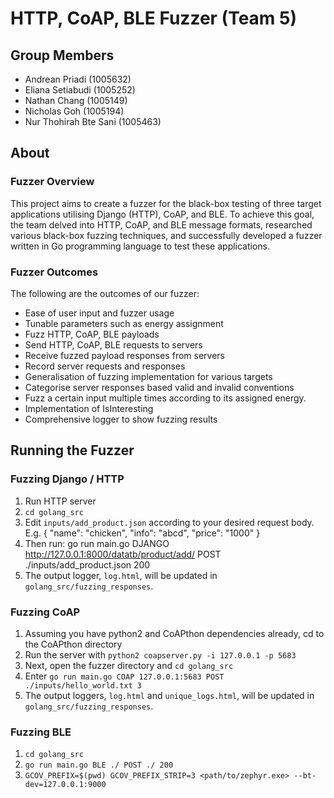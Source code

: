 # HTTP, CoAP, BLE Fuzzer (Team 5)

## Group Members
- Andrean Priadi (1005632)
- Eliana Setiabudi (1005252)
- Nathan Chang (1005149)
- Nicholas Goh (1005194)
- Nur Thohirah Bte Sani (1005463)

## About

### Fuzzer Overview
This project aims to create a fuzzer for the black-box testing of three target applications utilising Django (HTTP), CoAP, and BLE. To achieve this goal, the team delved into HTTP, CoAP, and BLE message formats, researched various black-box fuzzing techniques, and successfully developed a fuzzer written in Go programming language to test these applications.

### Fuzzer Outcomes
The following are the outcomes of our fuzzer:
- Ease of user input and fuzzer usage
- Tunable parameters such as energy assignment
- Fuzz HTTP, CoAP, BLE payloads
- Send HTTP, CoAP, BLE requests to servers
- Receive fuzzed payload responses from servers
- Record server requests and responses
- Generalisation of fuzzing implementation for various targets
- Categorise server responses based valid and invalid conventions
- Fuzz a certain input multiple times according to its assigned energy.
- Implementation of IsInteresting
- Comprehensive logger to show fuzzing results


## Running the Fuzzer

### Fuzzing Django / HTTP
1. Run HTTP server 
2. `cd golang_src`
3. Edit `inputs/add_product.json` according to your desired request body.
E.g. 
{
  "name": "chicken",
  "info": "abcd",
  "price": "1000"
}
4. Then run: go run main.go DJANGO http://127.0.0.1:8000/datatb/product/add/ POST ./inputs/add_product.json 200
5. The output logger, `log.html`, will be updated in `golang_src/fuzzing_responses`.

### Fuzzing CoAP
1. Assuming you have python2 and CoAPthon dependencies already, cd to the CoAPthon directory
2. Run the server with `python2 coapserver.py -i 127.0.0.1 -p 5683`
3. Next, open the fuzzer directory and `cd golang_src`
4. Enter `go run main.go COAP 127.0.0.1:5683 POST ./inputs/hello_world.txt 3`     
5. The output loggers, `log.html` and `unique_logs.html`, will be updated in `golang_src/fuzzing_responses`.

### Fuzzing BLE
1. `cd golang_src`
2. `go run main.go BLE ./ POST ./ 200`
3. `GCOV_PREFIX=$(pwd) GCOV_PREFIX_STRIP=3 <path/to/zephyr.exe> --bt-dev=127.0.0.1:9000`

